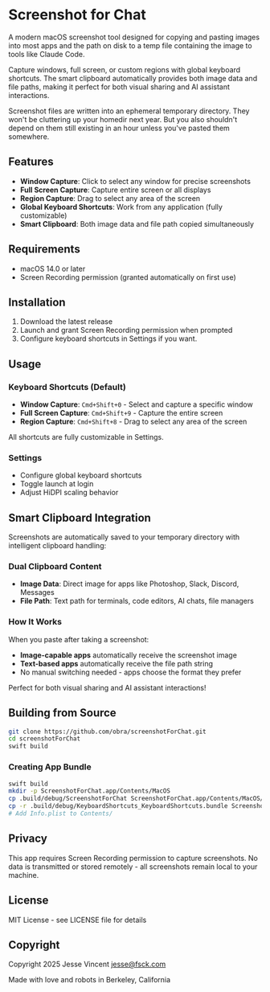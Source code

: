 # Screenshot for Chat

A modern macOS screenshot tool designed for copying and pasting images into most apps and the path on disk to a temp file containing the image to tools like Claude Code.

Capture windows, full screen, or custom regions with global keyboard shortcuts. The smart clipboard automatically provides both image data and file paths, making it perfect for both visual sharing and AI assistant interactions.

Screenshot files are written into an ephemeral temporary directory. They won't be cluttering up your homedir next year. But you also shouldn't depend on them still existing in an hour unless you've pasted them somewhere.

## Features

- **Window Capture**: Click to select any window for precise screenshots
- **Full Screen Capture**: Capture entire screen or all displays
- **Region Capture**: Drag to select any area of the screen
- **Global Keyboard Shortcuts**: Work from any application (fully customizable)
- **Smart Clipboard**: Both image data and file path copied simultaneously

## Requirements

- macOS 14.0 or later
- Screen Recording permission (granted automatically on first use)

## Installation

1. Download the latest release
3. Launch and grant Screen Recording permission when prompted
4. Configure keyboard shortcuts in Settings if you want. 

## Usage

### Keyboard Shortcuts (Default)

- **Window Capture**: `Cmd+Shift+0` - Select and capture a specific window
- **Full Screen Capture**: `Cmd+Shift+9` - Capture the entire screen
- **Region Capture**: `Cmd+Shift+8` - Drag to select any area of the screen

All shortcuts are fully customizable in Settings.

### Settings

- Configure global keyboard shortcuts
- Toggle launch at login
- Adjust HiDPI scaling behavior

## Smart Clipboard Integration

Screenshots are automatically saved to your temporary directory with intelligent clipboard handling:

### Dual Clipboard Content
- **Image Data**: Direct image for apps like Photoshop, Slack, Discord, Messages
- **File Path**: Text path for terminals, code editors, AI chats, file managers

### How It Works
When you paste after taking a screenshot:
- **Image-capable apps** automatically receive the screenshot image
- **Text-based apps** automatically receive the file path string
- No manual switching needed - apps choose the format they prefer

Perfect for both visual sharing and AI assistant interactions!

## Building from Source

```bash
git clone https://github.com/obra/screenshotForChat.git
cd screenshotForChat
swift build
```

### Creating App Bundle

```bash
swift build
mkdir -p ScreenshotForChat.app/Contents/MacOS
cp .build/debug/ScreenshotForChat ScreenshotForChat.app/Contents/MacOS/
cp -r .build/debug/KeyboardShortcuts_KeyboardShortcuts.bundle ScreenshotForChat.app/Contents/
# Add Info.plist to Contents/
```

## Privacy

This app requires Screen Recording permission to capture screenshots. No data is transmitted or stored remotely - all screenshots remain local to your machine.

## License

MIT License - see LICENSE file for details

## Copyright

Copyright 2025 Jesse Vincent <jesse@fsck.com>

Made with love and robots in Berkeley, California
